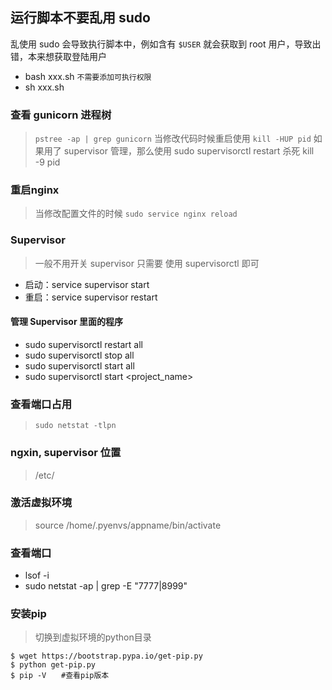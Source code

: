 ## 运行脚本不要乱用 sudo

乱使用 sudo 会导致执行脚本中，例如含有 `$USER`  就会获取到 root 用户，导致出错，本来想获取登陆用户

- bash xxx.sh  `不需要添加可执行权限`
- sh xxx.sh

### 查看 gunicorn 进程树

> `pstree -ap | grep gunicorn`
> 当修改代码时候重启使用 `kill -HUP pid` 如果用了 supervisor 管理，那么使用 sudo supervisorctl restart <appname>
> 杀死 kill -9 pid

### 重启nginx
> 当修改配置文件的时候 `sudo service nginx reload`

### Supervisor
> 一般不用开关 supervisor 只需要 使用 supervisorctl 即可
- 启动：service supervisor start
- 重启：service supervisor restart
#### 管理 Supervisor 里面的程序
- sudo supervisorctl restart all
- sudo supervisorctl stop all
- sudo supervisorctl start  all
- sudo supervisorctl start <project_name>


### 查看端口占用
> `sudo netstat -tlpn`

### ngxin, supervisor 位置
> /etc/

### 激活虚拟环境
> source /home/.pyenvs/appname/bin/activate

### 查看端口 
- lsof -i
- sudo netstat -ap | grep -E "7777|8999"

### 安装pip
> 切换到虚拟环境的python目录
```
$ wget https://bootstrap.pypa.io/get-pip.py
$ python get-pip.py
$ pip -V　　#查看pip版本
```


